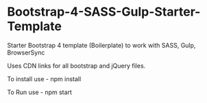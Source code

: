 # Bootstrap-4-SASS-Gulp-Starter-Template
Starter Bootstrap 4 template (Boilerplate) to work with SASS, Gulp, BrowserSync

Uses CDN links for all bootstrap and jQuery files.

To install use - npm install

To Run use - npm start
